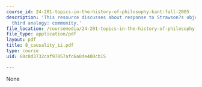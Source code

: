 ```yaml
---
course_id: 24-201-topics-in-the-history-of-philosophy-kant-fall-2005
description: 'This resource discusses about response to Strawson?s objection and The
  third analogy: community.'
file_location: /coursemedia/24-201-topics-in-the-history-of-philosophy-kant-fall-2005/60c0d3732caf97057afc6a0de400cb15_8_causality_ii.pdf
file_type: application/pdf
layout: pdf
title: 8_causality_ii.pdf
type: course
uid: 60c0d3732caf97057afc6a0de400cb15

---
```

None